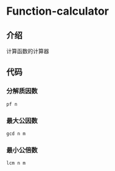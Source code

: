 # Function-calculator
## 介绍
  计算函数的计算器
## 代码
  ### 分解质因数
    pf n
  ### 最大公因数
    gcd n m
  ### 最小公倍数
    lcm n m
